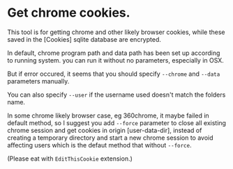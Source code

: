 # Get chrome cookies.

This tool is for getting chrome and other likely browser cookies, while these saved in the 
[Cookies] sqlite database are encrypted.

In default, chrome program path and data path has been set up according to running system.
you can run it without no parameters, especially in OSX.

But if error occured, it seems that you should specify `--chrome` and `--data` parameters manually.

You can also specify `--user` if the username used doesn't match the folders name.

In some chrome likely browser case, eg 360chrome, it maybe failed in default method, 
so I suggest you add `--force` parameter to close all existing chrome session and get
cookies in origin [user-data-dir], instead of creating a temporary directory and start
a new chrome session to avoid affecting users which is the defaut method that without
`--force`.

(Please eat with `EditThisCookie` extension.)
